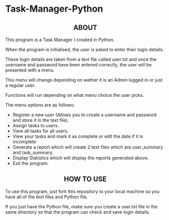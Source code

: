 # Task-Manager-Python
<h2 align='center'>
ABOUT 
  </h2>
  <p>
This program is a Task Manager I created in Python.
  </p>
<p>
When the program is initialised, the user is asked to enter their login details. 

  These login details are taken from a text file called user.txt and once the username and password have been entered correctly, the user will be presented with a menu.
  
  This menu will change depending on wether it is an Admin logged in or just a regular user. 
  
  Functions will run depending on what menu choice the user picks.
  
  The menu options are as follows:
  - Register a new user (Allows you to create a username and password and store it in the text file).
  - Assign tasks to users.
  - View all tasks for all users.
  - View your tasks and mark it as complete or edit the date if it is incomplete
  - Generate a report which will create 2 text files which are user_summary and task_summary.
  - Display Statistics which will display the reports generated above.
  - Exit the program.
  </p>
  
<h2 align='center'>
HOW TO USE 
  </h2>
  
  To use this program, just fork this repository to your local machine so you have all of the text files and Python file.

<p>If you just have the Python file, make sure you create a user.txt file in the same directory so that the program can check and save login details.</p>
